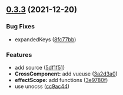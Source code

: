 ## [0.3.3](https://github.com/zmtlwzy/vue3-api-demo/compare/0.2.5...v0.3.3) (2021-12-20)


### Bug Fixes

* expandedKeys ([8fc77bb](https://github.com/zmtlwzy/vue3-api-demo/commit/8fc77bbcfd881e98491f33c73f0927dafe80c884))


### Features

* add source ([5df1f51](https://github.com/zmtlwzy/vue3-api-demo/commit/5df1f51c504571d9d2858126aac99399d158c909))
* **CrossComponent:** add vueuse ([3a2d3a0](https://github.com/zmtlwzy/vue3-api-demo/commit/3a2d3a07cadf16a5af4b549e57786483eab2575c))
* **effectScope:** add functions ([3e9780f](https://github.com/zmtlwzy/vue3-api-demo/commit/3e9780f57d0665141a3666ab8fc1eb4a8e5292d8))
* use unocss ([cc9ac44](https://github.com/zmtlwzy/vue3-api-demo/commit/cc9ac445f65778a3c8abac38c37cad7d22e40031))
